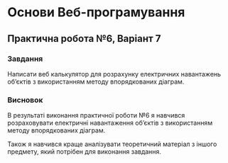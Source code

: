 # Основи Веб-програмування

## Практична робота №6, Варіант 7

### Завдання

Написати веб калькулятор для розрахунку електричних навантажень об’єктів з використанням методу впорядкованих діаграм.

### Висновок

В результаті виконання практичної роботи №6 я навчився розраховувати електричні навантаження об’єктів з використанням методу впорядкованих діаграм.

Також я навчився краще аналізувати теоретичний матеріал з іншого предмету, який потрібен для виконання завдання.